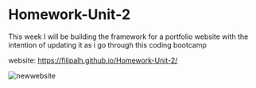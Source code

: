 # Homework-Unit-2
This week I will be building the framework for a portfolio website with the intention of updating it as i go through this coding bootcamp

website: https://filipalh.github.io/Homework-Unit-2/

![newwebsite](https://user-images.githubusercontent.com/89649055/136720573-c1144453-1276-424e-9b25-5a7b70b1e35c.png)

